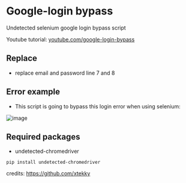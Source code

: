 # Google-login bypass
Undetected selenium google login bypass script

Youtube tutorial: [youtube.com/google-login-bypass](https://youtu.be/GcTGurNyf6Y)

## Replace
 - replace email and password line 7 and 8

## Error example
- This script is going to bypass this login error when using selenium:

![image](https://user-images.githubusercontent.com/98614666/157562373-526db685-ae97-430c-8cf3-73235b883adb.png)

## Required packages
- undetected-chromedriver  
```
pip install undetected-chromedriver
```

credits: https://github.com/xtekky

